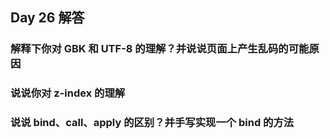 ## Day 26 解答

### 解释下你对 GBK 和 UTF-8 的理解？并说说页面上产生乱码的可能原因

### 说说你对 z-index 的理解

### 说说 bind、call、apply 的区别？并手写实现一个 bind 的方法
